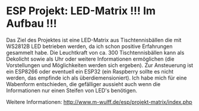 <h1>ESP Projekt: LED-Matrix !!! Im Aufbau !!!</h1>

Das Ziel des Projektes ist eine LED-Matrix aus Tischtennisbällen die mit WS2812B LED betrieben werden, da ich schon positive Erfahrungen gesammelt habe. Die Leuchtkraft von ca. 300 Tischtennisbällen kann als Dekolicht sowie als Uhr oder weitere Informationen ermöglichen (die Vorstellungen und Möglichkeiten werden sich ergeben). Zur Ansteuerung ist ein ESP8266 oder eventuell ein ESP32 (ein Raspberry sollte es nicht werden, das empfinde ich als überdiemensioniert). Ich habe mich für eine Wabenform entschieden, die gefälliger aussieht auch wenn die Informationen nur einen Steifen von LED's benötigen.

Weitere Informationen:
http://www.m-wulff.de/esp/projekt-matrix/index.php

